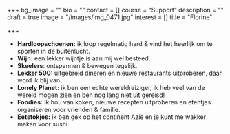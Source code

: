 +++
bg_image = ""
bio = ""
contact = []
course = "Support"
description = ""
draft = true
image = "/images/img_0471.jpg"
interest = []
title = "Florine"

+++
* **Hardloopschoenen:** ik loop regelmatig hard & vind het heerlijk om te sporten in de buitenlucht.
* **Wijn:** een lekker wijntje is aan mij wel besteed.
* **Skeelers**: ontspannen & bewegen tegelijk.
* **Lekker 500:** uitgebreid dineren en nieuwe restaurants uitproberen, daar word ik blij van.
* **Lonely Planet:** ik ben een echte wereldreiziger, ik heb veel van de wereld mogen zien en ben nog lang niet uit gereisd!
* **Foodies:** ik hou van koken, nieuwe recepten uitproberen en etentjes organiseren voor vrienden & familie.
* **Eetstokjes:** ik ben gek op het continent Azië en je kunt me wakker maken voor sushi.